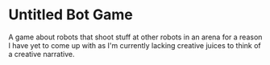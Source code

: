 # Untitled Bot Game

A game about robots that shoot stuff at other robots in an arena for a reason I have yet to come up with as I'm currently lacking creative juices to think of a creative narrative. 
